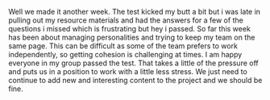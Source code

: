 Well we made it another week. The test kicked my butt a bit but i was late in pulling out my resource  materials and had the answers for a few of the questions i missed which is frustrating but hey i passed.
So far this week has been about managing personalities and trying to keep my team on the same page. This can be difficult as some of the team prefers to work independently, so getting cohesion is challenging at times.
I am happy everyone in my group passed the test. That takes a little of the pressure off and puts us in a position to work with a little less stress. We just need to continue to add new and  interesting content to the project and we should be fine.
